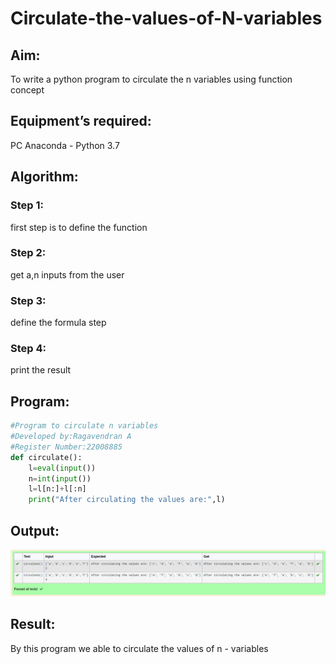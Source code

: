 # Circulate-the-values-of-N-variables
## Aim:
To write a python program to circulate the n variables using function concept
## Equipment’s required:
PC
Anaconda - Python 3.7
## Algorithm: 
### Step 1:
first step is to define the function 
### Step 2: 
get a,n inputs from the user
### Step 3: 
define the formula step
### Step 4: 
print the result
## Program:
```python
#Program to circulate n variables
#Developed by:Ragavendran A
#Register Number:22008885
def circulate():
    l=eval(input())
    n=int(input())
    l=l[n:]+l[:n]
    print("After circulating the values are:",l)
```

## Output:
![output](/output5.png)


## Result:
By this program we able to circulate the values of n - variables
